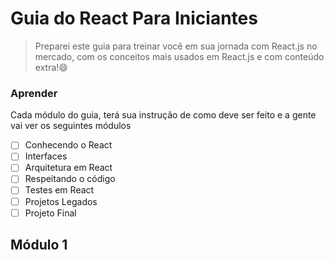 # Guia do React Para Iniciantes 

> Preparei este guia para treinar você em sua jornada com React.js no mercado, com os conceitos mais usados em React.js e com conteúdo extra!😄

### Aprender

Cada módulo do guia, terá sua instrução de como deve ser feito e a gente vai ver os seguintes módulos 

- [ ] Conhecendo o React
- [ ] Interfaces
- [ ] Arquitetura em React
- [ ] Respeitando o código
- [ ] Testes em React
- [ ] Projetos Legados
- [ ] Projeto Final 

## Módulo 1 

